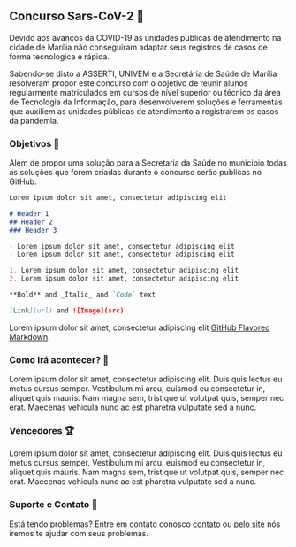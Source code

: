 ## Concurso Sars-CoV-2 :hospital:

Devido aos avanços da COVID-19 as unidades públicas de atendimento na cidade de Marília não conseguiram adaptar seus registros de casos de forma tecnologica e rápida.

Sabendo-se disto a ASSERTI, UNIVEM e a Secretária de Saúde de Marília resolveram propor este concurso com o objetivo de reunir alunos regularmente matriculados em cursos de nível superior ou técnico da área de Tecnologia da Informação, para desenvolverem soluções e ferramentas que auxiliem as unidades públicas de atendimento a registrarem os casos da pandemia.

### Objetivos :100:

Além de propor uma solução para a Secretaria da Saúde no municipio todas as soluções que forem criadas durante o concurso serão publicas no GitHub.

```markdown
Lorem ipsum dolor sit amet, consectetur adipiscing elit

# Header 1
## Header 2
### Header 3

- Lorem ipsum dolor sit amet, consectetur adipiscing elit
- Lorem ipsum dolor sit amet, consectetur adipiscing elit

1. Lorem ipsum dolor sit amet, consectetur adipiscing elit
2. Lorem ipsum dolor sit amet, consectetur adipiscing elit

**Bold** and _Italic_ and `Code` text

[Link](url) and ![Image](src)
```

Lorem ipsum dolor sit amet, consectetur adipiscing elit [GitHub Flavored Markdown](https://guides.github.com/features/mastering-markdown/).

### Como irá acontecer? :calendar:

Lorem ipsum dolor sit amet, consectetur adipiscing elit. Duis quis lectus eu metus cursus semper. Vestibulum mi arcu, euismod eu consectetur in, aliquet quis mauris. Nam magna sem, tristique ut volutpat quis, semper nec erat. Maecenas vehicula nunc ac est pharetra vulputate sed a nunc.

### Vencedores :trophy:

Lorem ipsum dolor sit amet, consectetur adipiscing elit. Duis quis lectus eu metus cursus semper. Vestibulum mi arcu, euismod eu consectetur in, aliquet quis mauris. Nam magna sem, tristique ut volutpat quis, semper nec erat. Maecenas vehicula nunc ac est pharetra vulputate sed a nunc.

### Suporte e Contato :e-mail:	

Está tendo problemas? Entre em contato conosco [contato](https://help.github.com/categories/github-pages-basics/) ou [pelo site](https://github.com/contact) nós iremos te ajudar com seus problemas.
